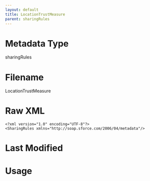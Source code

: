 ```yaml
---
layout: default
title: LocationTrustMeasure
parent: sharingRules
---
```

# Metadata Type
sharingRules


# Filename 
LocationTrustMeasure


# Raw XML
```
<?xml version="1.0" encoding="UTF-8"?>
<SharingRules xmlns="http://soap.sforce.com/2006/04/metadata"/>
```


# Last Modified


# Usage
